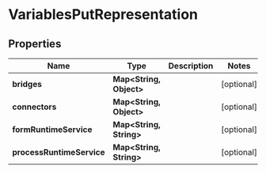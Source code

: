 # VariablesPutRepresentation

## Properties
Name | Type | Description | Notes
------------ | ------------- | ------------- | -------------
**bridges** | **Map&lt;String, Object&gt;** |  |  [optional]
**connectors** | **Map&lt;String, Object&gt;** |  |  [optional]
**formRuntimeService** | **Map&lt;String, String&gt;** |  |  [optional]
**processRuntimeService** | **Map&lt;String, String&gt;** |  |  [optional]
